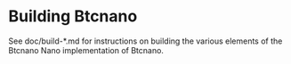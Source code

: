 Building Btcnano
================

See doc/build-*.md for instructions on building the various
elements of the Btcnano Nano implementation of Btcnano.
